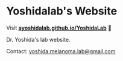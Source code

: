 
# Yoshidalab's Website

Visit **[ayoshidalab.github.io/YoshidaLab](https://ayoshidalab.github.io/YoshidaLab)** 🚀

Dr. Yoshida's lab website. 

Contact:  yoshida.melanoma.lab@gmail.com



